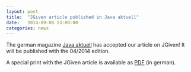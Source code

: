 ```yaml
---
layout: post
title:  "JGiven article published in Java aktuell"
date:   2014-09-08 13:00:00
categories: news
---
```

The german magazine [Java aktuell](https://www.ijug.eu/java-aktuell.html) has accepted our article on JGiven! It will be published with the 04/2014 edition.

A special print with the JGiven article is available as [PDF]({{site.baseurl}}/articles/JavaAktuell_042014_JGiven.pdf) (in german).

[jgiven-gh]: https://github.com/TNG/JGiven
[jgiven]:    https://jgiven.org
